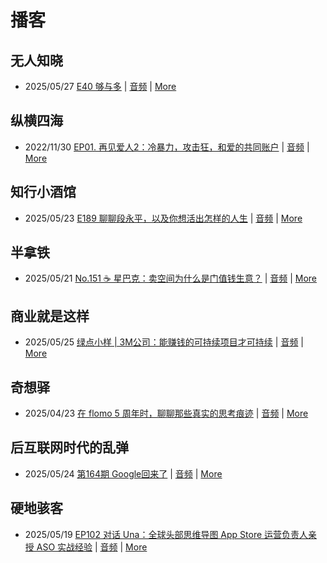 # 播客

## 无人知晓
- 2025/05/27 [E40 够与多](https://www.xiaoyuzhoufm.com/episode/682ecd8b457b22ce0df770c2) | [音频](https://dts-api.xiaoyuzhoufm.com/track/611719d3cb0b82e1df0ad29e/682ecd8b457b22ce0df770c2/media.xyzcdn.net/611719d3cb0b82e1df0ad29e/lqx1UHbtbLPSGlAcSjWewCS8fYg0.m4a) | [More](channels/%E6%97%A0%E4%BA%BA%E7%9F%A5%E6%99%93.md)

## 纵横四海
- 2022/11/30 [EP01. 再见爱人2：冷暴力，攻击狂，和爱的共同账户](https://www.ximalaya.com/sound/592716797) | [音频](https://aod.cos.tx.xmcdn.com/storages/26c6-audiofreehighqps/E9/4E/GKwRIUEHXOodAq7-QQHYdhCw-aacv2-48K.m4a) | [More](channels/%E7%BA%B5%E6%A8%AA%E5%9B%9B%E6%B5%B7.md)

## 知行小酒馆
- 2025/05/23 [E189 聊聊段永平，以及你想活出怎样的人生](https://www.xiaoyuzhoufm.com/episode/682fdf12fcbc2e206b5021ac) | [音频](https://dts-api.xiaoyuzhoufm.com/track/6013f9f58e2f7ee375cf4216/682fdf12fcbc2e206b5021ac/media.xyzcdn.net/6013f9f58e2f7ee375cf4216/lnXXD5NECtZcoYEe7LgkwKhwXX3b.m4a) | [More](channels/%E7%9F%A5%E8%A1%8C%E5%B0%8F%E9%85%92%E9%A6%86.md)

## 半拿铁
- 2025/05/21 [No.151 ☕️ 星巴克：卖空间为什么是门值钱生意？](https://www.ximalaya.com/sound/856220098) | [音频](https://tk.wavpub.com/WPDL_EAHUqqsfUrkFhVSgqjBdQppBBshVYpqZfmyWeLDqNhaChqPXkQuUPUTyar-77.m4a) | [More](channels/%E5%8D%8A%E6%8B%BF%E9%93%81.md)

## 商业就是这样
- 2025/05/25 [绿点小样 | 3M公司：能赚钱的可持续项目才可持续](https://www.ximalaya.com/sound/858435006) | [音频](https://aod.cos.tx.xmcdn.com/storages/233a-audiofreehighqps/EA/99/GKwRIRwMCOzZAFQIzgO3tgwK.m4a) | [More](channels/%E5%95%86%E4%B8%9A%E5%B0%B1%E6%98%AF%E8%BF%99%E6%A0%B7.md)

## 奇想驿
- 2025/04/23 [在 flomo 5 周年时，聊聊那些真实的思考痕迹](https://www.xiaoyuzhoufm.com/episode/6808ee568aed253fa31ad089) | [音频](https://dts-api.xiaoyuzhoufm.com/track/6034daea97755b8fc9c66480/6808ee568aed253fa31ad089/media.xyzcdn.net/6034daea97755b8fc9c66480/lktdTBajS9q7nBJqAlkwoiSjk6-w.m4a) | [More](channels/%E5%A5%87%E6%83%B3%E9%A9%BF.md)

## 后互联网时代的乱弹
- 2025/05/24 [第164期 Google回来了](https://hosting.wavpub.cn/pie/ep164/) | [音频](https://tk.wavpub.com/WPDL_medLKJUBfmkNuEpaaecewJXBknbjqRhFGtZWKbzuQsZWVdNwsZxctLpzsQ-8d.mp3) | [More](channels/%E5%90%8E%E4%BA%92%E8%81%94%E7%BD%91%E6%97%B6%E4%BB%A3%E7%9A%84%E4%B9%B1%E5%BC%B9.md)

## 硬地骇客
- 2025/05/19 [EP102 对话 Una：全球头部思维导图 App Store 运营负责人亲授 ASO 实战经验](https://www.xiaoyuzhoufm.com/episode/682b26c8457b22ce0d793267) | [音频](https://dts-api.xiaoyuzhoufm.com/track/640ee2438be5d40013fe4a87/682b26c8457b22ce0d793267/media.xyzcdn.net/640ee2438be5d40013fe4a87/lsCdLNOGYhIOhre091lwi_AySHUg.m4a) | [More](channels/%E7%A1%AC%E5%9C%B0%E9%AA%87%E5%AE%A2.md)

